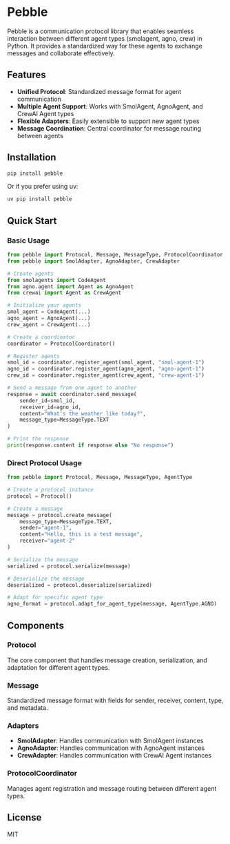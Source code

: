# Pebble

Pebble is a communication protocol library that enables seamless interaction between different agent types (smolagent, agno, crew) in Python. It provides a standardized way for these agents to exchange messages and collaborate effectively.

## Features

- **Unified Protocol**: Standardized message format for agent communication
- **Multiple Agent Support**: Works with SmolAgent, AgnoAgent, and CrewAI Agent types
- **Flexible Adapters**: Easily extensible to support new agent types
- **Message Coordination**: Central coordinator for message routing between agents

## Installation

```bash
pip install pebble
```

Or if you prefer using uv:

```bash
uv pip install pebble
```

## Quick Start

### Basic Usage

```python
from pebble import Protocol, Message, MessageType, ProtocolCoordinator
from pebble import SmolAdapter, AgnoAdapter, CrewAdapter

# Create agents
from smolagents import CodeAgent
from agno.agent import Agent as AgnoAgent
from crewai import Agent as CrewAgent

# Initialize your agents
smol_agent = CodeAgent(...)
agno_agent = AgnoAgent(...)
crew_agent = CrewAgent(...)

# Create a coordinator
coordinator = ProtocolCoordinator()

# Register agents
smol_id = coordinator.register_agent(smol_agent, "smol-agent-1")
agno_id = coordinator.register_agent(agno_agent, "agno-agent-1")
crew_id = coordinator.register_agent(crew_agent, "crew-agent-1")

# Send a message from one agent to another
response = await coordinator.send_message(
    sender_id=smol_id,
    receiver_id=agno_id,
    content="What's the weather like today?",
    message_type=MessageType.TEXT
)

# Print the response
print(response.content if response else "No response")
```

### Direct Protocol Usage

```python
from pebble import Protocol, Message, MessageType, AgentType

# Create a protocol instance
protocol = Protocol()

# Create a message
message = protocol.create_message(
    message_type=MessageType.TEXT,
    sender="agent-1",
    content="Hello, this is a test message",
    receiver="agent-2"
)

# Serialize the message
serialized = protocol.serialize(message)

# Deserialize the message
deserialized = protocol.deserialize(serialized)

# Adapt for specific agent type
agno_format = protocol.adapt_for_agent_type(message, AgentType.AGNO)
```

## Components

### Protocol

The core component that handles message creation, serialization, and adaptation for different agent types.

### Message

Standardized message format with fields for sender, receiver, content, type, and metadata.

### Adapters

- **SmolAdapter**: Handles communication with SmolAgent instances
- **AgnoAdapter**: Handles communication with AgnoAgent instances
- **CrewAdapter**: Handles communication with CrewAI Agent instances

### ProtocolCoordinator

Manages agent registration and message routing between different agent types.

## License

MIT
